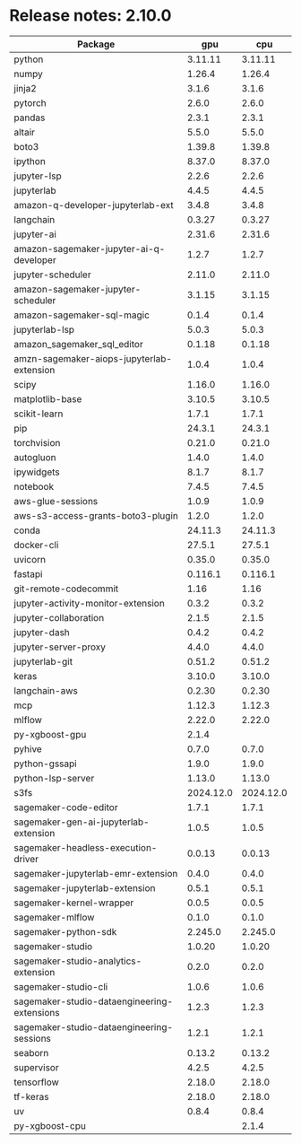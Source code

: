 # Release notes: 2.10.0

Package | gpu| cpu
---|---|---
python|3.11.11|3.11.11
numpy|1.26.4|1.26.4
jinja2|3.1.6|3.1.6
pytorch|2.6.0|2.6.0
pandas|2.3.1|2.3.1
altair|5.5.0|5.5.0
boto3|1.39.8|1.39.8
ipython|8.37.0|8.37.0
jupyter-lsp|2.2.6|2.2.6
jupyterlab|4.4.5|4.4.5
amazon-q-developer-jupyterlab-ext|3.4.8|3.4.8
langchain|0.3.27|0.3.27
jupyter-ai|2.31.6|2.31.6
amazon-sagemaker-jupyter-ai-q-developer|1.2.7|1.2.7
jupyter-scheduler|2.11.0|2.11.0
amazon-sagemaker-jupyter-scheduler|3.1.15|3.1.15
amazon-sagemaker-sql-magic|0.1.4|0.1.4
jupyterlab-lsp|5.0.3|5.0.3
amazon_sagemaker_sql_editor|0.1.18|0.1.18
amzn-sagemaker-aiops-jupyterlab-extension|1.0.4|1.0.4
scipy|1.16.0|1.16.0
matplotlib-base|3.10.5|3.10.5
scikit-learn|1.7.1|1.7.1
pip|24.3.1|24.3.1
torchvision|0.21.0|0.21.0
autogluon|1.4.0|1.4.0
ipywidgets|8.1.7|8.1.7
notebook|7.4.5|7.4.5
aws-glue-sessions|1.0.9|1.0.9
aws-s3-access-grants-boto3-plugin|1.2.0|1.2.0
conda|24.11.3|24.11.3
docker-cli|27.5.1|27.5.1
uvicorn|0.35.0|0.35.0
fastapi|0.116.1|0.116.1
git-remote-codecommit|1.16|1.16
jupyter-activity-monitor-extension|0.3.2|0.3.2
jupyter-collaboration|2.1.5|2.1.5
jupyter-dash|0.4.2|0.4.2
jupyter-server-proxy|4.4.0|4.4.0
jupyterlab-git|0.51.2|0.51.2
keras|3.10.0|3.10.0
langchain-aws|0.2.30|0.2.30
mcp|1.12.3|1.12.3
mlflow|2.22.0|2.22.0
py-xgboost-gpu|2.1.4| 
pyhive|0.7.0|0.7.0
python-gssapi|1.9.0|1.9.0
python-lsp-server|1.13.0|1.13.0
s3fs|2024.12.0|2024.12.0
sagemaker-code-editor|1.7.1|1.7.1
sagemaker-gen-ai-jupyterlab-extension|1.0.5|1.0.5
sagemaker-headless-execution-driver|0.0.13|0.0.13
sagemaker-jupyterlab-emr-extension|0.4.0|0.4.0
sagemaker-jupyterlab-extension|0.5.1|0.5.1
sagemaker-kernel-wrapper|0.0.5|0.0.5
sagemaker-mlflow|0.1.0|0.1.0
sagemaker-python-sdk|2.245.0|2.245.0
sagemaker-studio|1.0.20|1.0.20
sagemaker-studio-analytics-extension|0.2.0|0.2.0
sagemaker-studio-cli|1.0.6|1.0.6
sagemaker-studio-dataengineering-extensions|1.2.3|1.2.3
sagemaker-studio-dataengineering-sessions|1.2.1|1.2.1
seaborn|0.13.2|0.13.2
supervisor|4.2.5|4.2.5
tensorflow|2.18.0|2.18.0
tf-keras|2.18.0|2.18.0
uv|0.8.4|0.8.4
py-xgboost-cpu| |2.1.4
